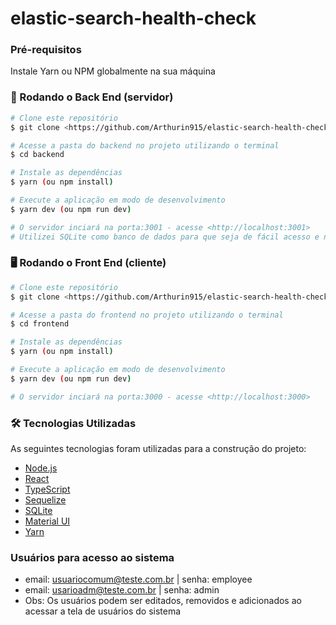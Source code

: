 # elastic-search-health-check

### Pré-requisitos

Instale Yarn ou NPM globalmente na sua máquina


### 🎲 Rodando o Back End (servidor)

```bash
# Clone este repositório
$ git clone <https://github.com/Arthurin915/elastic-search-health-check.git>

# Acesse a pasta do backend no projeto utilizando o terminal
$ cd backend

# Instale as dependências
$ yarn (ou npm install)

# Execute a aplicação em modo de desenvolvimento
$ yarn dev (ou npm run dev)

# O servidor inciará na porta:3001 - acesse <http://localhost:3001>
# Utilizei SQLite como banco de dados para que seja de fácil acesso e não precise de nenhuma configuração na máquina de quem for rodar o código
```

### 🖥️ Rodando o Front End (cliente)

```bash
# Clone este repositório
$ git clone <https://github.com/Arthurin915/elastic-search-health-check.git>

# Acesse a pasta do frontend no projeto utilizando o terminal
$ cd frontend

# Instale as dependências
$ yarn (ou npm install)

# Execute a aplicação em modo de desenvolvimento
$ yarn dev (ou npm run dev)

# O servidor inciará na porta:3000 - acesse <http://localhost:3000>
```


### 🛠 Tecnologias Utilizadas

As seguintes tecnologias foram utilizadas para a construção do projeto:

- [Node.js](https://nodejs.org/en/)
- [React](https://pt-br.reactjs.org/)
- [TypeScript](https://www.typescriptlang.org/)
- [Sequelize](https://sequelize.org/)
- [SQLite](https://www.sqlite.org/index.html)
- [Material UI](https://material-ui.com/pt/)
- [Yarn](https://yarnpkg.com/)

### Usuários para acesso ao sistema
- email: usuariocomum@teste.com.br | senha: employee
- email: usarioadm@teste.com.br | senha: admin 
- Obs: Os usuários podem ser editados, removidos e adicionados ao acessar a tela de usuários do sistema

